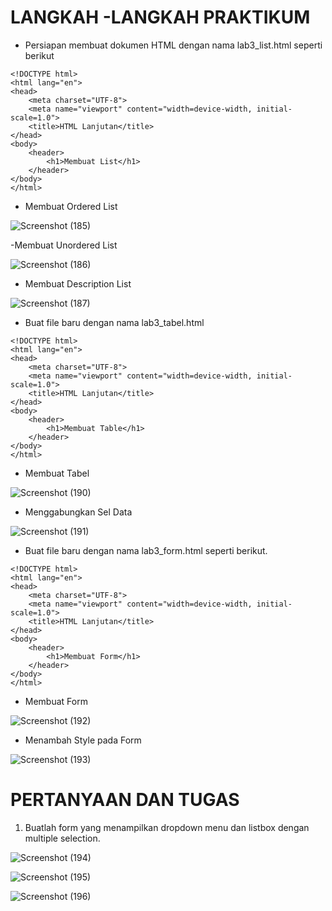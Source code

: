 # LANGKAH -LANGKAH PRAKTIKUM

- Persiapan membuat dokumen HTML dengan nama lab3_list.html seperti berikut
```
<!DOCTYPE html>
<html lang="en">
<head>
    <meta charset="UTF-8">
    <meta name="viewport" content="width=device-width, initial-scale=1.0">
    <title>HTML Lanjutan</title>
</head>
<body>
    <header>
        <h1>Membuat List</h1>
    </header>
</body>
</html>
```

- Membuat Ordered List
  
![Screenshot (185)](https://github.com/Birrhamm/lab3_web/assets/115520530/6f36c8c3-94b7-44dc-b1b3-b829619005ab)

-Membuat Unordered List

![Screenshot (186)](https://github.com/Birrhamm/lab3_web/assets/115520530/ca0fb5ed-0baa-418e-8a17-6ccb85808cd0)

- Membuat Description List

![Screenshot (187)](https://github.com/Birrhamm/lab3_web/assets/115520530/4aaf5115-7871-4f19-9e48-f2af203cb43a)

- Buat file baru dengan nama lab3_tabel.html
```
<!DOCTYPE html>
<html lang="en">
<head>
    <meta charset="UTF-8">
    <meta name="viewport" content="width=device-width, initial-scale=1.0">
    <title>HTML Lanjutan</title>
</head>
<body>
    <header>
        <h1>Membuat Table</h1>
    </header>
</body>
</html>
```

- Membuat Tabel

![Screenshot (190)](https://github.com/Birrhamm/lab3_web/assets/115520530/5c690f30-7bef-48af-810d-5abf5cba1e93)

- Menggabungkan Sel Data

![Screenshot (191)](https://github.com/Birrhamm/lab3_web/assets/115520530/ef363c49-376b-49e0-ac69-64d7b17d98d6)

- Buat file baru dengan nama lab3_form.html seperti berikut.
```
<!DOCTYPE html>
<html lang="en">
<head>
    <meta charset="UTF-8">
    <meta name="viewport" content="width=device-width, initial-scale=1.0">
    <title>HTML Lanjutan</title>
</head>
<body>
    <header>
        <h1>Membuat Form</h1>
    </header>
</body>
</html>
```

- Membuat Form

![Screenshot (192)](https://github.com/Birrhamm/lab3_web/assets/115520530/7e90daed-7ef8-4093-90fe-c59b4a6bc6d4)

- Menambah Style pada Form

![Screenshot (193)](https://github.com/Birrhamm/lab3_web/assets/115520530/9bd214bf-6096-4162-aef7-3319e60cbf0c)

# PERTANYAAN DAN TUGAS

1. Buatlah form yang menampilkan dropdown menu dan listbox dengan multiple selection.

![Screenshot (194)](https://github.com/Birrhamm/lab3_web/assets/115520530/95891fff-30cb-4ad5-95aa-24c45906706b)

![Screenshot (195)](https://github.com/Birrhamm/lab3_web/assets/115520530/a890f710-1444-48ed-8a6f-8604c2985e51)

![Screenshot (196)](https://github.com/Birrhamm/lab3_web/assets/115520530/64f1c794-970b-4a6a-810a-5614c2e5f027)






